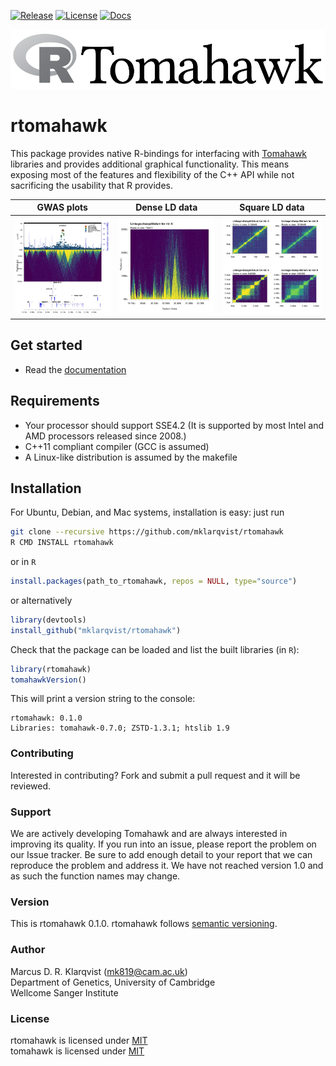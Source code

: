 [![Release](https://img.shields.io/badge/Release-beta_0.1.0-blue.svg?logo=R&logoColor=white)](https://github.com/mklarqvist/rtomahawk/releases)
[![License](https://img.shields.io/badge/License-MIT-blue.svg)](https://github.com/mklarqvist/rtomahawk/blob/master/LICENSE)
[![Docs](https://img.shields.io/badge/Docs-Available-brightgreen.svg)](https://mklarqvist.github.io/tomahawk/r-tutorial/)

![screenshot](rtomahawk.png)
# rtomahawk

This package provides native R-bindings for interfacing with
[Tomahawk](https://github.com/mklarqvist/tomahawk/) libraries and provides
additional graphical functionality. This means exposing most of the features and
flexibility of the C++ API while not sacrificing the usability that R provides.

| GWAS plots | Dense LD data | Square LD data |
|---|---|---|
|![screenshot](twk_locuszoom_combine_genes.jpeg)|![screenshot](twk_plotLD_triangular_truncate.jpeg)|![screenshot](twk_plotLD_viridis_quad.jpeg)|



## Get started

* Read the [documentation](https://mklarqvist.github.io/tomahawk/r-tutorial/)

## Requirements

* Your processor should support SSE4.2 (It is supported by most Intel and AMD processors released since 2008.)
* C++11 compliant compiler (GCC is assumed)
* A Linux-like distribution is assumed by the makefile

## Installation
For Ubuntu, Debian, and Mac systems, installation is easy: just run
```bash
git clone --recursive https://github.com/mklarqvist/rtomahawk
R CMD INSTALL rtomahawk
```
or in `R`
```R
install.packages(path_to_rtomahawk, repos = NULL, type="source")
```
or alternatively
```R
library(devtools)
install_github("mklarqvist/rtomahawk")
```

Check that the package can be loaded and list the built libraries (in `R`):
```R
library(rtomahawk)
tomahawkVersion()
```
This will print a version string to the console:
```text
rtomahawk: 0.1.0
Libraries: tomahawk-0.7.0; ZSTD-1.3.1; htslib 1.9
```


### Contributing

Interested in contributing? Fork and submit a pull request and it will be
reviewed.

### Support
We are actively developing Tomahawk and are always interested in improving its
quality. If you run into an issue, please report the problem on our Issue
tracker. Be sure to add enough detail to your report that we can reproduce the
problem and address it. We have not reached version 1.0 and as such the function
names may change.

### Version
This is rtomahawk 0.1.0. rtomahawk follows [semantic
versioning](https://semver.org/).

### Author
Marcus D. R. Klarqvist (<mk819@cam.ac.uk>)  
Department of Genetics, University of Cambridge  
Wellcome Sanger Institute


### License
rtomahawk is licensed under [MIT](LICENSE)  
tomahawk is licensed under
[MIT](https://github.com/mklarqvist/tomahawk/blob/master/LICENSE)